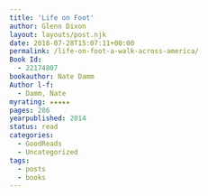 ```yaml
---
title: 'Life on Foot'
author: Glenn Dixon
layout: layouts/post.njk
date: 2018-07-28T15:07:11+00:00
permalink: /life-on-foot-a-walk-across-america/
Book Id:
  - 22174807
bookauthor: Nate Damm
Author l-f:
  - Damm, Nate
myrating: ★★★★★
pages: 286
yearpublished: 2014
status: read
categories:
  - GoodReads
  - Uncategorized
tags:
  - posts
  - books
---
```

